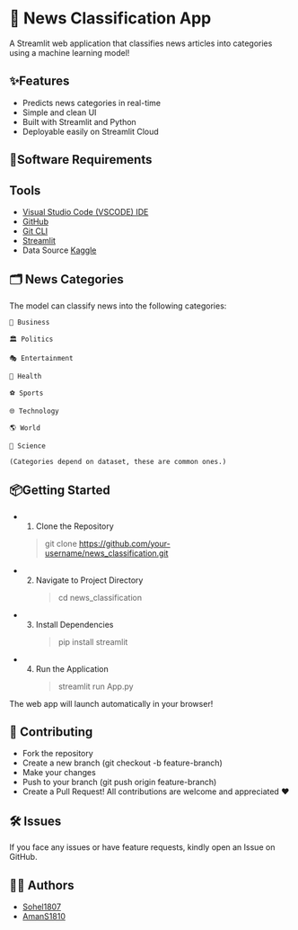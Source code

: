 #  📰 News Classification App 
A Streamlit web application that classifies news articles into categories using a machine learning model!

## ✨Features
- Predicts news categories in real-time
-  Simple and clean UI
-  Built with Streamlit and Python
-  Deployable easily on Streamlit Cloud

## 🚀Software Requirements

## Tools
- [Visual Studio Code (VSCODE) IDE](https://code.visualstudio.com/)
- [GitHub](https://github.com)
- [Git CLI](https://git-scm.com/downloads)
- [Streamlit](https://streamlit.io/)
- Data Source	[Kaggle](https://www.kaggle.com/datasets/amananandrai/ag-news-classification-dataset)

## 🗂️ News Categories
  The model can classify news into the following categories:
```
📰 Business

🏛️ Politics

🎭 Entertainment

🏥 Health

⚽ Sports

🌐 Technology

🌎 World

🧪 Science

(Categories depend on dataset, these are common ones.)
```
## 📦Getting Started
- 1. Clone the Repository
    > git clone https://github.com/your-username/news_classification.git

- 2. Navigate to Project Directory
      > cd news_classification
     
- 3. Install Dependencies
      > pip install streamlit

- 4. Run the Application
     > streamlit run App.py

The web app will launch automatically in your browser!

## 🤝 Contributing
+ Fork the repository
+ Create a new branch (git checkout -b feature-branch)
+ Make your changes
+ Push to your branch (git push origin feature-branch)
+ Create a Pull Request!
All contributions are welcome and appreciated ❤️

## 🛠️ Issues
If you face any issues or have feature requests, kindly open an Issue on GitHub.

## 👨‍💻 Authors
- [Sohel1807](https://github.com/sohel1807)
- [AmanS1810](https://github.com/AmanS1810)

